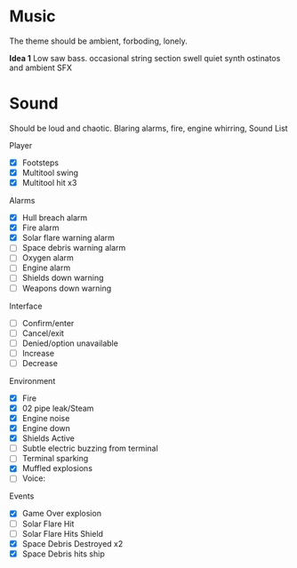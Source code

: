 # Music
The theme should be ambient, forboding, lonely.


**Idea 1**
Low saw bass.
occasional string section swell
quiet synth ostinatos and ambient SFX

# Sound
Should be loud and chaotic. Blaring alarms, fire, engine whirring, 
Sound List

Player
- [x] Footsteps
- [x] Multitool swing
- [x] Multitool hit x3

Alarms
- [x] Hull breach alarm
- [x] Fire alarm
- [x] Solar flare warning alarm
- [ ] Space debris warning alarm
- [ ] Oxygen alarm
- [ ] Engine alarm
- [ ] Shields down warning
- [ ] Weapons down warning

Interface
- [ ] Confirm/enter
- [ ] Cancel/exit
- [ ] Denied/option unavailable
- [ ] Increase
- [ ] Decrease

Environment
- [x] Fire
- [x] 02 pipe leak/Steam
- [x] Engine noise
- [x] Engine down
- [x] Shields Active
- [ ] Subtle electric buzzing from terminal
- [ ] Terminal sparking
- [x] Muffled explosions
- [ ] Voice:

Events
- [x] Game Over explosion
- [ ] Solar Flare Hit
- [ ] Solar Flare Hits Shield
- [x] Space Debris Destroyed x2
- [x] Space Debris hits ship